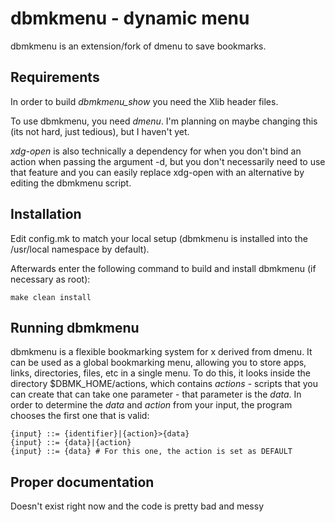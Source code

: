 dbmkmenu - dynamic menu
====================
dbmkmenu is an extension/fork of dmenu to save bookmarks.

Requirements
------------
In order to build *dbmkmenu_show* you need the Xlib header files.

To use dbmkmenu, you need *dmenu*. I'm planning on maybe changing this (its not hard, just tedious), but I haven't yet.

*xdg-open* is also technically a dependency for when you don't bind an action when passing the argument -d, but you don't necessarily need to use that feature and you can easily replace xdg-open with an alternative by editing the dbmkmenu script.

Installation
------------
Edit config.mk to match your local setup (dbmkmenu is installed into
the /usr/local namespace by default).

Afterwards enter the following command to build and install dbmkmenu
(if necessary as root):

    make clean install


Running dbmkmenu
-------------
dbmkmenu is a flexible bookmarking system for x derived from dmenu. It can be used as a global bookmarking menu, allowing you to store apps, links, directories, files, etc in a single menu. To do this, it looks inside the directory $DBMK\_HOME/actions, which contains *actions* - scripts that you can create that can take one parameter - that parameter is the *data*. In order to determine the *data* and *action* from your input, the program chooses the first one that is valid:

    {input} ::= {identifier}|{action}>{data}
    {input} ::= {data}|{action}
    {input} ::= {data} # For this one, the action is set as DEFAULT

Proper documentation
-------------
Doesn't exist right now and the code is pretty bad and messy
